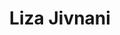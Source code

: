 ---
title: "Liza Jivnani"
excerpt: "Undergraduate NSF REU"
collection: students
type: "Undergraduate Student"
#permalink: /students/Liza
venue: "University of South Florida"
location: "Tampa, Florida"
---